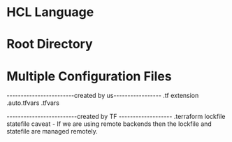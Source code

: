 # HCL Language
# Root Directory
# Multiple Configuration Files

------------------------created by us-----------------
.tf extension
.auto.tfvars
.tfvars


-------------------------created by TF -------------------
.terraform
lockfile
statefile
caveat - If we are using remote backends then the lockfile and statefile are managed remotely.